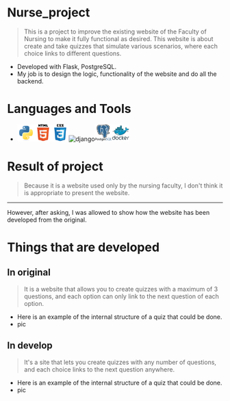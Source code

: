 # Nurse_project
> This is a project to improve the existing website of the Faculty of Nursing to make it fully functional as desired. This website is about create and take quizzes that simulate various scenarios, where each choice links to different questions.
* Developed with Flask, PostgreSQL.
* My job is to design the logic, functionality of the website and do all the backend.

# Languages and Tools
* <p align="left"><img src="https://raw.githubusercontent.com/devicons/devicon/master/icons/python/python-original.svg" alt="python" width="40" height="40"/><img src="https://raw.githubusercontent.com/devicons/devicon/master/icons/html5/html5-original-wordmark.svg" alt="html5" width="40" height="40"/><img src="https://raw.githubusercontent.com/devicons/devicon/master/icons/css3/css3-original-wordmark.svg" alt="css3" width="40" height="40"/><img src="https://cdn.worldvectorlogo.com/logos/django.svg" alt="django" width="40" height="40"/><img src="https://raw.githubusercontent.com/devicons/devicon/master/icons/postgresql/postgresql-original-wordmark.svg" alt="postgresql" width="40" height="40"/><img src="https://raw.githubusercontent.com/devicons/devicon/master/icons/docker/docker-original-wordmark.svg" alt="docker" width="40" height="40"/></p>

# Result of project
> Because it is a website used only by the nursing faculty, I don't think it is appropriate to present the website.
<hr>
However, after asking, I was allowed to show how the website has been developed from the original.

# Things that are developed
## In original
> It is a website that allows you to create quizzes with a maximum of 3 questions, and each option can only link to the next question of each option.
* Here is an example of the internal structure of a quiz that could be done.
* pic
## In develop
> It's a site that lets you create quizzes with any number of questions, and each choice links to the next question anywhere.
* Here is an example of the internal structure of a quiz that could be done.
* pic
